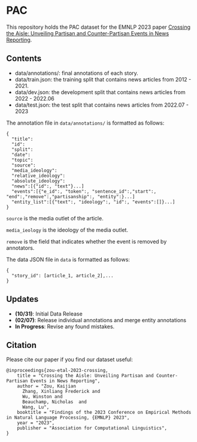 # PAC
This repository holds the PAC dataset for the EMNLP 2023 paper [Crossing the Aisle: Unveiling Partisan and Counter-Partisan Events in News Reporting](https://arxiv.org/abs/2310.18768).

## Contents
- data/annotations/: final annotations of each story.
- data/train.json: the training split that contains news articles from 2012 - 2021.
- data/dev.json: the development split that contains news articles from 2022 - 2022.06
- data/test.json: the test split that contains news articles from 2022.07 - 2023

The annotation file in `data/annotations/` is formatted as follows:
```
{
  "title":
  "id":
  "split":
  "date":
  "topic":
  "source":
  "media_ideology":
  "relative_ideology":
  "absolute_ideology":
  "news":[{"id":, "text"}...]
  "events":[{"e_id":, "token":, "sentence_id":,"start":, "end":,"remove":,"partisanship":, "entity":}...]
  "entity_list":[{"text":, "ideology":, "id":, "events":[]}...]
}
```
`source` is the media outlet of the article.

`media_ieology` is the ideology of the media outlet.

`remove` is the field that indicates whether the event is removed by annotators.

The data JSON file in `data` is formatted as follows:
```
{
  "story_id": [article_1, article_2],...
}
```
## Updates ##
- **(10/31)**: Initial Data Release
- **(02/07)**: Release individual annotations and merge entity annotations
- **In Progress**: Revise any found mistakes.

## Citation
Please cite our paper if you find our dataset useful:
```
@inproceedings{zou-etal-2023-crossing,
    title = "Crossing the Aisle: Unveiling Partisan and Counter-Partisan Events in News Reporting",
    author = "Zou, Kaijian
      Zhang, Xinliang Frederick and
      Wu, Winston and
      Beauchamp, Nicholas  and
      Wang, Lu",
    booktitle = "Findings of the 2023 Conference on Empirical Methods in Natural Language Processing, {EMNLP} 2023",
    year = "2023",
    publisher = "Association for Computational Linguistics",
}
```
